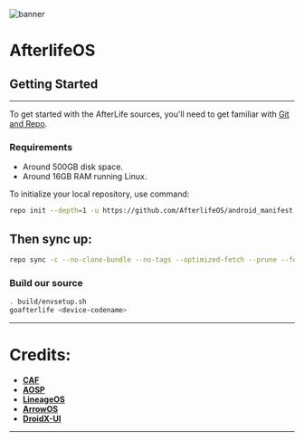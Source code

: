 ![banner](https://raw.githubusercontent.com/AfterlifeOS/vendor_AfterUI/14/banner/manifest.jpg)
# AfterlifeOS

## Getting Started ##
---------------
To get started with the AfterLife sources, you'll need to get
familiar with [Git and Repo](https://source.android.com/setup/build/downloading).

### Requirements
- Around 500GB disk space.
- Around 16GB RAM running Linux.

To initialize your local repository, use command:

```bash
repo init --depth=1 -u https://github.com/AfterlifeOS/android_manifest.git -b refs/tags/V7.0 --git-lfs
```

## Then sync up: ##

```bash
repo sync -c --no-clone-bundle --no-tags --optimized-fetch --prune --force-sync -j8
```

### Build our source ###

```bash
. build/envsetup.sh
goafterlife <device-codename>
```

-----------------------------------------------------------------------------
Credits:
=======
 * [**CAF**](https://source.codeaurora.org)
 * [**AOSP**](https://android.googlesource.com)
 * [**LineageOS**](https://github.com/LineageOS)
 * [**ArrowOS**](https://github.com/ArrowOS)
 * [**DroidX-UI**](https://github.com/DroidX-UI)
-----------------------------------------------------------------------------
